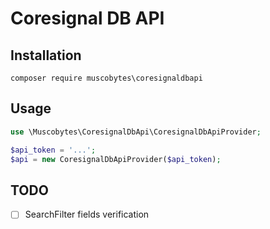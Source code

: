 # Coresignal DB API

## Installation

```shell
composer require muscobytes\coresignaldbapi
```

## Usage

```php
use \Muscobytes\CoresignalDbApi\CoresignalDbApiProvider;

$api_token = '...';
$api = new CoresignalDbApiProvider($api_token);
```

## TODO
* [ ] SearchFilter fields verification
